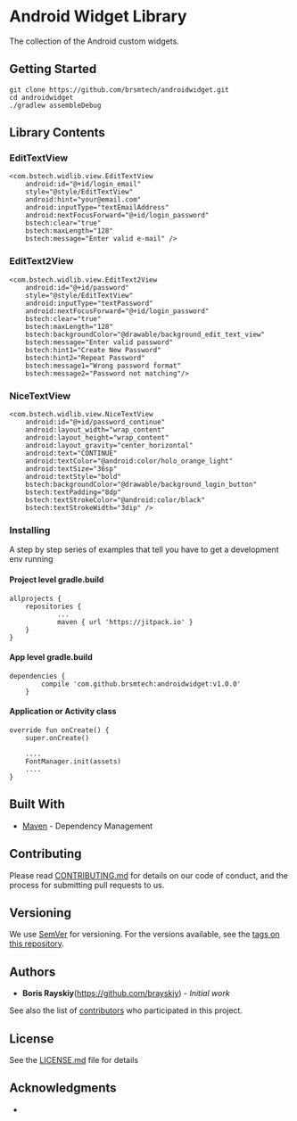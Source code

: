 # Android Widget Library

The collection of the Android custom widgets.

## Getting Started

```
git clone https://github.com/brsmtech/androidwidget.git
cd androidwidget
./gradlew assembleDebug

```

## Library Contents

### EditTextView

```
<com.bstech.widlib.view.EditTextView
    android:id="@+id/login_email"
    style="@style/EditTextView"
    android:hint="your@email.com"
    android:inputType="textEmailAddress"
    android:nextFocusForward="@+id/login_password"
    bstech:clear="true"
    bstech:maxLength="128"
    bstech:message="Enter valid e-mail" />
```

### EditText2View

```
<com.bstech.widlib.view.EditText2View
    android:id="@+id/password"
    style="@style/EditTextView"
    android:inputType="textPassword"
    android:nextFocusForward="@+id/login_password"
    bstech:clear="true"
    bstech:maxLength="128"
    bstech:backgroundColor="@drawable/background_edit_text_view"
    bstech:message="Enter valid password"
    bstech:hint1="Create New Password"
    bstech:hint2="Repeat Password"
    bstech:message1="Wrong password format"
    bstech:message2="Password not matching"/>
```

### NiceTextView

```
<com.bstech.widlib.view.NiceTextView
    android:id="@+id/password_continue"
    android:layout_width="wrap_content"
    android:layout_height="wrap_content"
    android:layout_gravity="center_horizontal"
    android:text="CONTINUE"
    android:textColor="@android:color/holo_orange_light"
    android:textSize="36sp"
    android:textStyle="bold"
    bstech:backgroundColor="@drawable/background_login_button"
    bstech:textPadding="8dp"
    bstech:textStrokeColor="@android:color/black"
    bstech:textStrokeWidth="3dip" />
```


### Installing

A step by step series of examples that tell you have to get a development env running

#### Project level gradle.build

```
allprojects {
    repositories {
	        ...
	        maven { url 'https://jitpack.io' }
    }
}
```

#### App level gradle.build

```
dependencies {
		compile 'com.github.brsmtech:androidwidget:v1.0.0'
	}
```

#### Application or Activity class


```
override fun onCreate() {
    super.onCreate()

    ....
    FontManager.init(assets)
    ....
}
```

## Built With

* [Maven](https://maven.apache.org/) - Dependency Management

## Contributing

Please read [CONTRIBUTING.md](https://gist.github.com/brsmtech/b24679402957c63ec426) for details on our code of conduct, and the process for submitting pull requests to us.

## Versioning

We use [SemVer](http://semver.org/) for versioning. For the versions available, see the [tags on this repository](https://github.com/your/project/tags). 

## Authors

* **Boris Rayskiy**(https://github.com/brayskiy) - *Initial work*

See also the list of [contributors](https://github.com/brsmtech/androidwidgets/contributors) who participated in this project.

## License

See the [LICENSE.md](LICENSE.md) file for details

## Acknowledgments

* 

